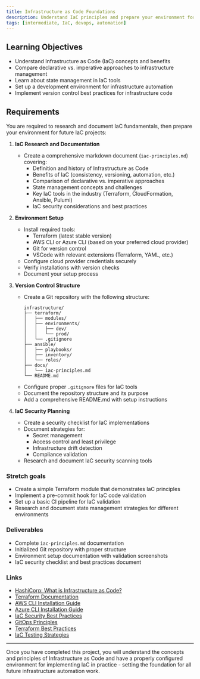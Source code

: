 ```yaml
---
title: Infrastructure as Code Foundations
description: Understand IaC principles and prepare your environment for infrastructure automation
tags: [intermediate, IaC, devops, automation]
---
```


## Learning Objectives
- Understand Infrastructure as Code (IaC) concepts and benefits
- Compare declarative vs. imperative approaches to infrastructure management
- Learn about state management in IaC tools
- Set up a development environment for infrastructure automation
- Implement version control best practices for infrastructure code

## Requirements

You are required to research and document IaC fundamentals, then prepare your environment for future IaC projects:

1. **IaC Research and Documentation**
   - Create a comprehensive markdown document (`iac-principles.md`) covering:
     - Definition and history of Infrastructure as Code
     - Benefits of IaC (consistency, versioning, automation, etc.)
     - Comparison of declarative vs. imperative approaches
     - State management concepts and challenges
     - Key IaC tools in the industry (Terraform, CloudFormation, Ansible, Pulumi)
     - IaC security considerations and best practices

2. **Environment Setup**
   - Install required tools:
     - Terraform (latest stable version)
     - AWS CLI or Azure CLI (based on your preferred cloud provider)
     - Git for version control
     - VSCode with relevant extensions (Terraform, YAML, etc.)
   - Configure cloud provider credentials securely
   - Verify installations with version checks
   - Document your setup process

3. **Version Control Structure**
   - Create a Git repository with the following structure:
     ```
     infrastructure/
     ├── terraform/
     │   ├── modules/
     │   ├── environments/
     │   │   ├── dev/
     │   │   └── prod/
     │   └── .gitignore
     ├── ansible/
     │   ├── playbooks/
     │   ├── inventory/
     │   └── roles/
     ├── docs/
     │   └── iac-principles.md
     └── README.md
     ```
   - Configure proper `.gitignore` files for IaC tools
   - Document the repository structure and its purpose
   - Add a comprehensive README.md with setup instructions

4. **IaC Security Planning**
   - Create a security checklist for IaC implementations
   - Document strategies for:
     - Secret management
     - Access control and least privilege
     - Infrastructure drift detection
     - Compliance validation
   - Research and document IaC security scanning tools

### **Stretch goals**
- Create a simple Terraform module that demonstrates IaC principles
- Implement a pre-commit hook for IaC code validation
- Set up a basic CI pipeline for IaC validation
- Research and document state management strategies for different environments

### Deliverables
- Complete `iac-principles.md` documentation
- Initialized Git repository with proper structure
- Environment setup documentation with validation screenshots
- IaC security checklist and best practices document

### Links
- [HashiCorp: What is Infrastructure as Code?](https://www.hashicorp.com/resources/what-is-infrastructure-as-code)
- [Terraform Documentation](https://www.terraform.io/docs)
- [AWS CLI Installation Guide](https://docs.aws.amazon.com/cli/latest/userguide/getting-started-install.html)
- [Azure CLI Installation Guide](https://docs.microsoft.com/en-us/cli/azure/install-azure-cli)
- [IaC Security Best Practices](https://snyk.io/learn/infrastructure-as-code-security/)
- [GitOps Principles](https://www.gitops.tech/)
- [Terraform Best Practices](https://www.terraform-best-practices.com/)
- [IaC Testing Strategies](https://www.hashicorp.com/blog/testing-hashicorp-terraform)

---

Once you have completed this project, you will understand the concepts and principles of Infrastructure as Code and have a properly configured environment for implementing IaC in practice - setting the foundation for all future infrastructure automation work.